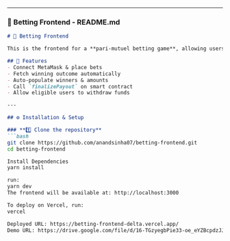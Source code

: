 
---

### **📌 Betting Frontend - README.md**
```md
# 🎲 Betting Frontend

This is the frontend for a **pari-mutuel betting game**, allowing users to **connect their wallet, place bets, and claim payouts**. Built with **Next.js** and **Ethers.js**.

## 🚀 Features
- Connect MetaMask & place bets
- Fetch winning outcome automatically
- Auto-populate winners & amounts
- Call `finalizePayout` on smart contract
- Allow eligible users to withdraw funds

---

## ⚙️ Installation & Setup

### **1️⃣ Clone the repository**
```bash
git clone https://github.com/anandsinha07/betting-frontend.git
cd betting-frontend

Install Dependencies
yarn install

run:
yarn dev
The frontend will be available at: http://localhost:3000

To deploy on Vercel, run:
vercel

Deployed URL: https://betting-frontend-delta.vercel.app/
Demo URL: https://drive.google.com/file/d/16-TGzyegbPie33-oe_eYZBcpdzJJ46y3/view?usp=sharing